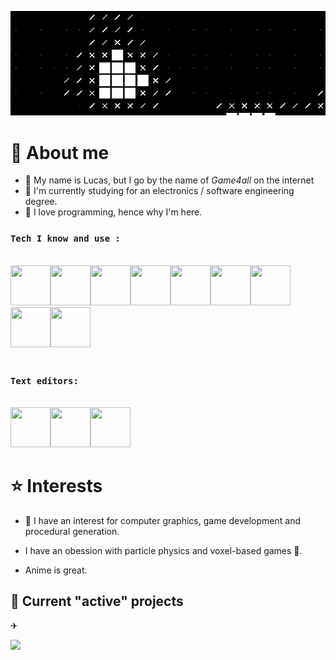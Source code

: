 <link rel="stylesheet" href="https://cdn.jsdelivr.net/gh/devicons/devicon@latest/devicon.min.css">

![banner that looks epic](banner.gif)

# :book: About me
- :boy: My name is Lucas, but I go by the name of _Game4all_ on the internet
- :book: I'm currently studying for an electronics / software engineering degree.
- :sparkling_heart: I love programming, hence why I'm here.

### `Tech I know and use :`
<br/>

<div style="display: table;">
  <img width="64" height="64" src="https://cdn.jsdelivr.net/gh/devicons/devicon/icons/zig/zig-original.svg" />
  <img width="64" height="64"  src="https://cdn.jsdelivr.net/gh/devicons/devicon/icons/rust/rust-plain.svg" />
  <img width="64" height="64" src="https://cdn.jsdelivr.net/gh/devicons/devicon/icons/csharp/csharp-original.svg" />
  <img width="64" height="64" src="https://cdn.jsdelivr.net/gh/devicons/devicon/icons/cplusplus/cplusplus-original.svg" />
  <img  width="64" height="64" src="https://cdn.jsdelivr.net/gh/devicons/devicon/icons/c/c-original.svg" />
  <img width="64" height="64" src="https://cdn.jsdelivr.net/gh/devicons/devicon/icons/arduino/arduino-original.svg" />
  <img width="64" height="64" src="https://cdn.jsdelivr.net/gh/devicons/devicon/icons/java/java-original.svg" />
 <img width="64" height="64" src="https://cdn.jsdelivr.net/gh/devicons/devicon/icons/typescript/typescript-original.svg" />
 <img width="64" height="64" src="https://cdn.jsdelivr.net/gh/devicons/devicon/icons/javascript/javascript-original.svg" />    
</div>

<br/>

### `Text editors:`
<br/>
<div style="display: table;">
<img width="64" height="64" src="https://cdn.jsdelivr.net/gh/devicons/devicon/icons/vscode/vscode-original.svg" />
<img width="64" height="64" src="https://cdn.jsdelivr.net/gh/devicons/devicon/icons/visualstudio/visualstudio-plain.svg" />
<img width="64" height="64" src="https://cdn.jsdelivr.net/gh/devicons/devicon/icons/jetbrains/jetbrains-original.svg" />
</div>
          
          


# :star: Interests

- :sparkling_heart: I have an interest for computer graphics, game development and procedural generation.

- I have an obession with particle physics and voxel-based games :ice_cube:.

- Anime is great.

## :test_tube: Current "active" projects

✈

![](https://komarev.com/ghpvc/?username=Game4all&color=orange)
